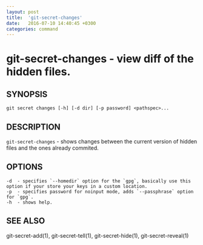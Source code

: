 ```yaml
---
layout: post
title:  'git-secret-changes'
date:   2016-07-10 14:40:45 +0300
categories: command
---
```

git-secret-changes - view diff of the hidden files.
===================================================

## SYNOPSIS

    git secret changes [-h] [-d dir] [-p password] <pathspec>...


## DESCRIPTION
`git-secret-changes` - shows changes between the current version of hidden files and the ones already commited.


## OPTIONS

    -d  - specifies `--homedir` option for the `gpg`, basically use this option if your store your keys in a custom location.
    -p  - specifies password for noinput mode, adds `--passphrase` option for `gpg`.
    -h  - shows help.


## SEE ALSO

git-secret-add(1), git-secret-tell(1), git-secret-hide(1), git-secret-reveal(1)
